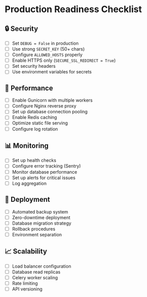 # Production Readiness Checklist

## 🔒 Security
- [ ] Set `DEBUG = False` in production
- [ ] Use strong `SECRET_KEY` (50+ chars)
- [ ] Configure `ALLOWED_HOSTS` properly
- [ ] Enable HTTPS only (`SECURE_SSL_REDIRECT = True`)
- [ ] Set security headers
- [ ] Use environment variables for secrets

## 🚀 Performance
- [ ] Enable Gunicorn with multiple workers
- [ ] Configure Nginx reverse proxy
- [ ] Set up database connection pooling
- [ ] Enable Redis caching
- [ ] Optimize static file serving
- [ ] Configure log rotation

## 📊 Monitoring
- [ ] Set up health checks
- [ ] Configure error tracking (Sentry)
- [ ] Monitor database performance
- [ ] Set up alerts for critical issues
- [ ] Log aggregation

## 🔄 Deployment
- [ ] Automated backup system
- [ ] Zero-downtime deployment
- [ ] Database migration strategy
- [ ] Rollback procedures
- [ ] Environment separation

## 📈 Scalability
- [ ] Load balancer configuration
- [ ] Database read replicas
- [ ] Celery worker scaling
- [ ] Rate limiting
- [ ] API versioning